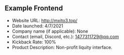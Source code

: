 ## Example Frontend
- Website URL: http://mxito3.top/
- Date launched: 4/7/2021
- Company name (if applicable): None
- Contact (email, Discord, etc.): 1477311729@qq.com
- Kickback Rate: 100%
- Product Description: Non-profit liquity interface.
